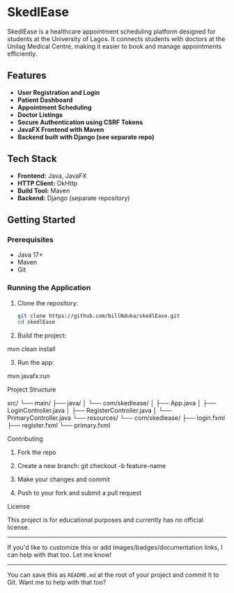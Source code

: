 # SkedlEase

SkedlEase is a healthcare appointment scheduling platform designed for students at the University of Lagos. It connects students with doctors at the Unilag Medical Centre, making it easier to book and manage appointments efficiently.

## Features

- **User Registration and Login**
- **Patient Dashboard**
- **Appointment Scheduling**
- **Doctor Listings**
- **Secure Authentication using CSRF Tokens**
- **JavaFX Frontend with Maven**
- **Backend built with Django (see separate repo)**

## Tech Stack

- **Frontend:** Java, JavaFX
- **HTTP Client:** OkHttp
- **Build Tool:** Maven
- **Backend:** Django (separate repository)

## Getting Started

### Prerequisites

- Java 17+
- Maven
- Git

### Running the Application

1. Clone the repository:
   ```bash
   git clone https://github.com/billNduka/skedlEase.git
   cd skedlEase

2. Build the project:

mvn clean install


3. Run the app:

mvn javafx:run



Project Structure

src/
└── main/
    ├── java/
    │   └── com/skedlease/
    │       ├── App.java
    │       ├── LoginController.java
    │       ├── RegisterController.java
    │       └── PrimaryController.java
    └── resources/
        └── com/skedlease/
            ├── login.fxml
            ├── register.fxml
            └── primary.fxml

Contributing

1. Fork the repo


2. Create a new branch: git checkout -b feature-name


3. Make your changes and commit


4. Push to your fork and submit a pull request



License

This project is for educational purposes and currently has no official license.


---

If you'd like to customize this or add images/badges/documentation links, I can help with that too. Let me know!

---

You can save this as `README.md` at the root of your project and commit it to Git. Want me to help with that too?

